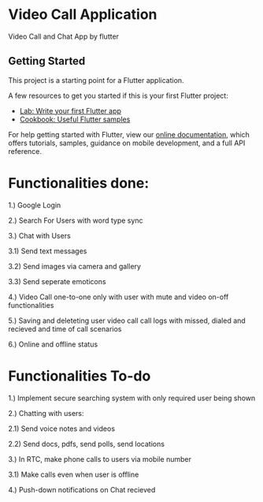 # Video Call Application

Video Call and Chat App by flutter

## Getting Started

This project is a starting point for a Flutter application.

A few resources to get you started if this is your first Flutter project:

- [Lab: Write your first Flutter app](https://flutter.dev/docs/get-started/codelab)
- [Cookbook: Useful Flutter samples](https://flutter.dev/docs/cookbook)

For help getting started with Flutter, view our
[online documentation](https://flutter.dev/docs), which offers tutorials,
samples, guidance on mobile development, and a full API reference.

# Functionalities done:
1.) Google Login 

2.) Search For Users with word type sync

3.) Chat with Users

  3.1) Send text messages
  
  3.2) Send images via camera and gallery
  
  3.3) Send seperate emoticons
  
4.) Video Call one-to-one only with user with mute and video on-off functionalities

5.) Saving and deleteting user video call call logs with missed, dialed and recieved and time of call scenarios

6.) Online and offline status

# Functionalities To-do

1.) Implement secure searching system with only required user being shown

2.) Chatting with users:

  2.1) Send voice notes and videos
  
  2.2) Send docs, pdfs, send polls, send locations
  
3.) In RTC, make phone calls to users via mobile number

  3.1) Make calls even when user is offline
  
4.) Push-down notifications on Chat recieved
